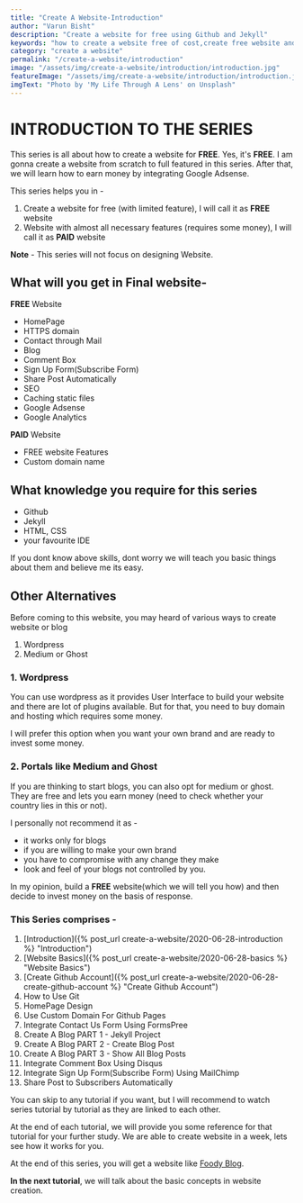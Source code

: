 ```yaml
---
title: "Create A Website-Introduction"
author: "Varun Bisht"
description: "Create a website for free using Github and Jekyll"
keywords: "how to create a website free of cost,create free website and earn money,how to start a blog and make money,free blog,how to create a blog for free and make money"
category: "create a website"
permalink: "/create-a-website/introduction"
image: "/assets/img/create-a-website/introduction/introduction.jpg"
featureImage: "/assets/img/create-a-website/introduction/introduction.jpg"
imgText: "Photo by 'My Life Through A Lens' on Unsplash"
---
```

# INTRODUCTION TO THE SERIES

This series is all about how to create a website for **FREE**. Yes, it's **FREE**.
I am gonna create a website from scratch to full featured in this series.
After that, we will learn how to earn money by integrating Google Adsense.

This series helps you in -
1. Create a website for free (with limited feature), I will call it as **FREE** website
2. Website with almost all necessary features (requires some money), I will call it as **PAID** website

**Note** - This series will not focus on designing Website.

## What will you get in Final website-

**FREE** Website
 - HomePage
 - HTTPS domain
 - Contact through Mail
 - Blog
 - Comment Box
 - Sign Up Form(Subscribe  Form)
 - Share Post Automatically
 - SEO
 - Caching static files
 - Google Adsense
 - Google Analytics

**PAID** Website
 - FREE website Features
 - Custom domain name

## What knowledge you require for this series
- Github
- Jekyll  
- HTML, CSS
- your favourite IDE

If you dont know above skills, dont worry we will teach you basic things about them and believe me its easy.

## Other Alternatives

Before coming to this website, you may heard of various ways to create website or blog
1. Wordpress
2. Medium or Ghost


### 1. Wordpress
You can use wordpress as it provides User Interface to build your website and there are lot of plugins available.
But for that, you need to buy domain and hosting which requires some money.

I will prefer this option when you want your own brand and are ready to invest some money.

### 2. Portals like Medium and Ghost

If you are thinking to start blogs, you can also opt for medium or ghost.
They are free and lets you earn money (need to check whether your country lies in this or not).

I personally not recommend it as -
- it works only for blogs
- if you are willing to make your own brand
- you have to compromise with any change they make
- look and feel of your blogs not controlled by you.


In my opinion, build a **FREE** website(which we will tell you how) and then decide to invest money on the basis of response.

### This Series comprises -
1. [Introduction]({% post_url create-a-website/2020-06-28-introduction %} "Introduction")
2. [Website Basics]({% post_url create-a-website/2020-06-28-basics %} "Website Basics")
3. [Create Github Account]({% post_url create-a-website/2020-06-28-create-github-account %} "Create Github Account")
4. How to Use Git
5. HomePage Design
6. Use Custom Domain For Github Pages
7. Integrate Contact Us Form Using FormsPree
8. Create A Blog PART 1 - Jekyll Project
9. Create A Blog PART 2 - Create Blog Post
10. Create A Blog PART 3 - Show All Blog Posts
11. Integrate Comment Box Using Disqus
12. Integrate Sign Up Form(Subscribe Form) Using MailChimp
13. Share Post to Subscribers Automatically

You can skip to any tutorial if you want, but I will recommend to watch series tutorial by tutorial as they are linked to each other.

At the end of each tutorial, we will provide you some reference for that tutorial for your further study.
We are able to create website in a week, lets see how it works for you.

At the end of this series, you will get a website like [Foody Blog](https://vbisht7038.github.io "Foody Blog").

**In the next tutorial**, we will talk about the basic concepts in website creation.

